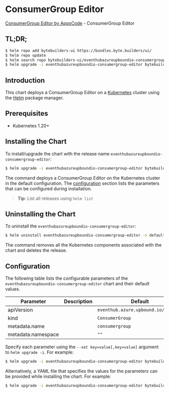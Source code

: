 # ConsumerGroup Editor

[ConsumerGroup Editor by AppsCode](https://byte.builders) - ConsumerGroup Editor

## TL;DR;

```bash
$ helm repo add bytebuilders-ui https://bundles.byte.builders/ui/
$ helm repo update
$ helm search repo bytebuilders-ui/eventhubazureupboundio-consumergroup-editor --version=v0.4.18
$ helm upgrade -i eventhubazureupboundio-consumergroup-editor bytebuilders-ui/eventhubazureupboundio-consumergroup-editor -n default --create-namespace --version=v0.4.18
```

## Introduction

This chart deploys a ConsumerGroup Editor on a [Kubernetes](http://kubernetes.io) cluster using the [Helm](https://helm.sh) package manager.

## Prerequisites

- Kubernetes 1.20+

## Installing the Chart

To install/upgrade the chart with the release name `eventhubazureupboundio-consumergroup-editor`:

```bash
$ helm upgrade -i eventhubazureupboundio-consumergroup-editor bytebuilders-ui/eventhubazureupboundio-consumergroup-editor -n default --create-namespace --version=v0.4.18
```

The command deploys a ConsumerGroup Editor on the Kubernetes cluster in the default configuration. The [configuration](#configuration) section lists the parameters that can be configured during installation.

> **Tip**: List all releases using `helm list`

## Uninstalling the Chart

To uninstall the `eventhubazureupboundio-consumergroup-editor`:

```bash
$ helm uninstall eventhubazureupboundio-consumergroup-editor -n default
```

The command removes all the Kubernetes components associated with the chart and deletes the release.

## Configuration

The following table lists the configurable parameters of the `eventhubazureupboundio-consumergroup-editor` chart and their default values.

|     Parameter      | Description |                    Default                     |
|--------------------|-------------|------------------------------------------------|
| apiVersion         |             | <code>eventhub.azure.upbound.io/v1beta1</code> |
| kind               |             | <code>ConsumerGroup</code>                     |
| metadata.name      |             | <code>consumergroup</code>                     |
| metadata.namespace |             | <code>""</code>                                |


Specify each parameter using the `--set key=value[,key=value]` argument to `helm upgrade -i`. For example:

```bash
$ helm upgrade -i eventhubazureupboundio-consumergroup-editor bytebuilders-ui/eventhubazureupboundio-consumergroup-editor -n default --create-namespace --version=v0.4.18 --set apiVersion=eventhub.azure.upbound.io/v1beta1
```

Alternatively, a YAML file that specifies the values for the parameters can be provided while
installing the chart. For example:

```bash
$ helm upgrade -i eventhubazureupboundio-consumergroup-editor bytebuilders-ui/eventhubazureupboundio-consumergroup-editor -n default --create-namespace --version=v0.4.18 --values values.yaml
```
